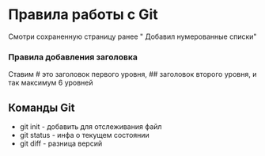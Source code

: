 # Правила работы с Git

Смотри сохраненную страницу ранее " Добавил нумерованные списки"

### Правила добавления заголовка
Ставим # это заголовок первого уровня, ## заголовок второго уровня, и так максимум 6 уровней

## Команды Git

* git init - добавить для отслеживания файл
* git status - инфа о текущем состоянии
* git diff - разница версий